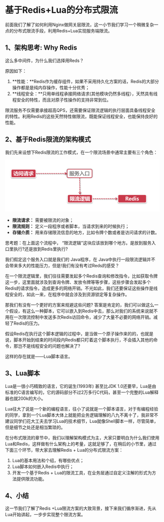 # 基于Redis+Lua的分布式限流

前面我们了解了如何利用Nginx做网关层限流，这一小节我们学习一个稍微复杂一点的分布式限流手段，利用Redis+Lua实现服务端限流。

## 1、架构思考: Why Redis

这么多中间件，为什么我们选择用Reds？

原因如下：

1. **性能：**Redis作为缓存组件，如果不采用持久化方案的话，Redis的大部分操作都是是纯内存操作，性能十分优秀；
2. **线程安全：**只用单线程承接网络请求(其他模块仍然多线程），天然具有线程安全的特性，而且对原子性操作的支持非常到位。

限流服务不仅需要承接超高QPS，还需要保证限流逻辑的执行层面具备线程安全的特性。利用Redis的这些天然特性做限流，既能保证线程安全，也能保持良好的性能。

## 2、基于Redis限流的架构模式

我们先来设想下Redis限流的工作模式，在一个限流场景中通常主要有三个角色：

![输入图片说明](../img/09.png)

- **限流请求：** 需要被限流的对象；
- **限流规则：** 定义一段程序或者脚本，当请求到来的时候执行；
- **存储介质：** 用来存储限流信息的地方，比如令牌个数或者是访问请求的计数。

思考题：在上面这个流程中， “限流逻辑”这块应该放到哪个地方。是放到服务入口里执行?还是放到Redis里执行?

我们假定这个服务入口就是我们的 Java程序，在 Java中执行一段限流逻辑并不会带来多大的性能压力，但是!我们有没有考过Reds的感受？

 在一个限流逻辑里，我们往往需要发起多个Redis查询和修改指令，比如获取令牌这一步，这里面就涉及到查询令牌、发放令牌等等步骤，这些步骤会发起多个Redis的请求指令，造成更多的网络开销。不光如此，我们还要保证这些操作是线程安全的，如此一来，在程序中就会涉及到资源锁定等复杂操作。

那我们有没有一个更好的方案来规避这些问题? 答案是肯定的，我们可以做这么一个假设，有这么一种脚本，它可以嵌入到Redis中去，那么对我们的系统来说就不用在一次限流控制中发送多次Redis访回命令，减少了大量不必要的网络开销。减轻了Redis的压力。

假设Redis在执行这个脚本逻辑的过程中，是当做一个原子操作来的的，也就是说，脚本开始到结束的时间段内Redis都只盯着这个脚本执行，不会插入其他的命令，那岂不是线程安全的问题也解决了? 

这样的存在就是——Lua脚本语言。

## 3、Lua脚本

Lua是一很小巧精致的语言，它的诞生(1993年) 甚至比JDK 1.0还要早，Lua是由标准的C语言编写的，它的源码部分不过2万多行C代码，甚至一个完整的Lua解释器也就200k的大小。

Lua往大了说是一个新的编程语言，往小了说就是一个脚本语言，对于有编程经验的同学，拿到一个Lua脚本大体上就能把业务逻辑理解的八九不离十了，我非常不建议同学们花大工夫去学习Lua的技术细节，Lua就像Shell脚本一样，尽管简单，但是细节之处还是相当繁琐的。

在分布式限流的章节中，我们以理解架构模式为主，大家只要明白为什么我们使用Lua和Redis，这样做有什么架构上的考量，这就足够了，在稍后的小节里，通过下面三个环节，带大家去理解Redis + Lua的分布式限流方案：

1. Lua的基本用法和个绍，有哪些优点；
2. Lua脚本如何嵌入Redis中执行；
3. 开发一个基于Redis + Lua的限流工具，在业务层通过自定义注解的形式为方法提供限流功能。

## 4、小结

这一节我们了解了Redis +Lua限流方案的大致背景，接下来我们循序渐进，先从Lua开始讲起，一步步实现整个限流方案。